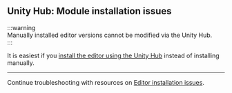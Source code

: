 ## Unity Hub: Module installation issues

:::warning  
Manually installed editor versions cannot be modified via the Unity Hub.  
:::  

It is easiest if you [install the editor using the Unity Hub](Editor%20Installation.md) instead of installing manually.  

---
Continue troubleshooting with resources on [Editor installation issues](Editor%20Installation%20Issues.md).